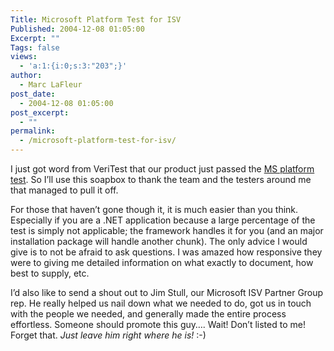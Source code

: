 ```yaml
---
Title: Microsoft Platform Test for ISV
Published: 2004-12-08 01:05:00
Excerpt: ""
Tags: false
views:
  - 'a:1:{i:0;s:3:"203";}'
author:
  - Marc LaFleur
post_date:
  - 2004-12-08 01:05:00
post_excerpt:
  - ""
permalink:
  - /microsoft-platform-test-for-isv/
---
```

<div class="Section1"> <p>I just got word from VeriTest that our product just passed the <a href="http://www.veritest.com/certification/ms/platformtest.asp" target="_blank">MS platform test</a>. So I&rsquo;ll use this soapbox to thank the team and the testers around me that managed to pull it off.</p> <p>For those that haven&rsquo;t gone though it, it is much easier than you think. Especially if you are a .NET application because a large percentage of the test is simply not applicable; the framework handles it for you (and an major installation package will handle another chunk). The only advice I would give is to not be afraid to ask questions. I was amazed how responsive they were to giving me detailed information on what exactly to document, how best to supply, etc.</p> <p>I&rsquo;d also like to send a shout out to Jim Stull, our Microsoft ISV Partner Group rep. He really helped us nail down what we needed to do, got us in touch with the people we needed, and generally made the entire process effortless. Someone should promote this guy&hellip;. Wait! Don&rsquo;t listed to me! Forget that. <i><span style='font-style:italic'>Just leave him right where he is!</span></i> :-)</p></div>